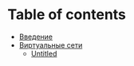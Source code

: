 # Table of contents

* [Введение](README.md)
* [Виртуальные сети](virtualnye-seti/README.md)
  * [Untitled](virtualnye-seti/untitled.md)

